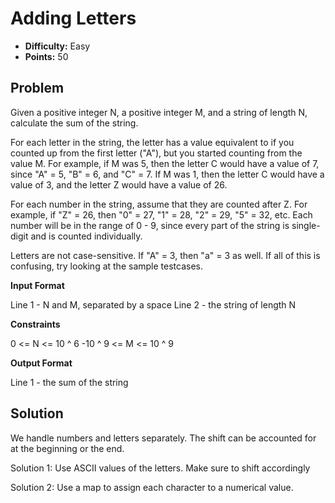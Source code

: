# Adding Letters

* **Difficulty:** Easy
* **Points:** 50

## Problem

Given a positive integer N, a positive integer M, and a string of length N, calculate the sum of the string.

For each letter in the string, the letter has a value equivalent to if you counted up from the first letter ("A"), but you started counting from the value M. For example, if M was 5, then the letter C would have a value of 7, since "A" = 5, "B" = 6, and "C" = 7. If M was 1, then the letter C would have a value of 3, and the letter Z would have a value of 26.

For each number in the string, assume that they are counted after Z. For example, if "Z" = 26, then "0" = 27, "1" = 28, "2" = 29, "5" = 32, etc. Each number will be in the range of 0 - 9, since every part of the string is single-digit and is counted individually.

Letters are not case-sensitive. If "A" = 3, then "a" = 3 as well.
If all of this is confusing, try looking at the sample testcases.

**Input Format**

Line 1 - N and M, separated by a space
Line 2 - the string of length N

**Constraints**

0 <= N <= 10 ^ 6
-10 ^ 9 <= M <= 10 ^ 9

**Output Format**

Line 1 - the sum of the string

## Solution

We handle numbers and letters separately. The shift can be accounted for at the beginning or the end.

Solution 1: Use ASCII values of the letters. Make sure to shift accordingly

Solution 2: Use a map to assign each character to a numerical value.
